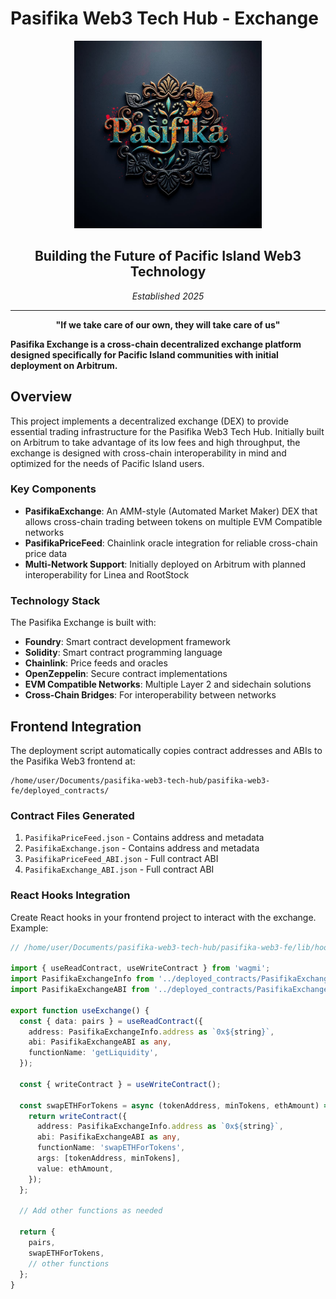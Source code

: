 # Pasifika Web3 Tech Hub - Exchange

<div align="center">
  <img src="./pasifika.png" alt="Pasifika" width="300" height="300" />
  <h2>Building the Future of Pacific Island Web3 Technology</h2>
  <p><em>Established 2025</em></p>
  <hr />
  <p><strong>"If we take care of our own, they will take care of us"</strong></p>
</div>

**Pasifika Exchange is a cross-chain decentralized exchange platform designed specifically for Pacific Island communities with initial deployment on Arbitrum.**

## Overview

This project implements a decentralized exchange (DEX) to provide essential trading infrastructure for the Pasifika Web3 Tech Hub. Initially built on Arbitrum to take advantage of its low fees and high throughput, the exchange is designed with cross-chain interoperability in mind and optimized for the needs of Pacific Island users.

### Key Components

-   **PasifikaExchange**: An AMM-style (Automated Market Maker) DEX that allows cross-chain trading between tokens on multiple EVM Compatible networks
-   **PasifikaPriceFeed**: Chainlink oracle integration for reliable cross-chain price data
-   **Multi-Network Support**: Initially deployed on Arbitrum with planned interoperability for Linea and RootStock

### Technology Stack

The Pasifika Exchange is built with:

-   **Foundry**: Smart contract development framework
-   **Solidity**: Smart contract programming language
-   **Chainlink**: Price feeds and oracles
-   **OpenZeppelin**: Secure contract implementations
-   **EVM Compatible Networks**: Multiple Layer 2 and sidechain solutions
-   **Cross-Chain Bridges**: For interoperability between networks

## Frontend Integration

The deployment script automatically copies contract addresses and ABIs to the Pasifika Web3 frontend at:
```
/home/user/Documents/pasifika-web3-tech-hub/pasifika-web3-fe/deployed_contracts/
```

### Contract Files Generated

1. `PasifikaPriceFeed.json` - Contains address and metadata
2. `PasifikaExchange.json` - Contains address and metadata
3. `PasifikaPriceFeed_ABI.json` - Full contract ABI
4. `PasifikaExchange_ABI.json` - Full contract ABI

### React Hooks Integration

Create React hooks in your frontend project to interact with the exchange. Example:

```typescript
// /home/user/Documents/pasifika-web3-tech-hub/pasifika-web3-fe/lib/hooks/useExchange.ts

import { useReadContract, useWriteContract } from 'wagmi';
import PasifikaExchangeInfo from '../deployed_contracts/PasifikaExchange.json';
import PasifikaExchangeABI from '../deployed_contracts/PasifikaExchange_ABI.json';

export function useExchange() {
  const { data: pairs } = useReadContract({
    address: PasifikaExchangeInfo.address as `0x${string}`,
    abi: PasifikaExchangeABI as any,
    functionName: 'getLiquidity',
  });
  
  const { writeContract } = useWriteContract();
  
  const swapETHForTokens = async (tokenAddress, minTokens, ethAmount) => {
    return writeContract({
      address: PasifikaExchangeInfo.address as `0x${string}`,
      abi: PasifikaExchangeABI as any,
      functionName: 'swapETHForTokens',
      args: [tokenAddress, minTokens],
      value: ethAmount,
    });
  };
  
  // Add other functions as needed
  
  return {
    pairs,
    swapETHForTokens,
    // other functions
  };
}
```

